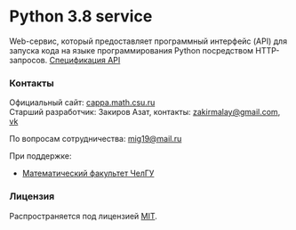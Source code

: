 # Python 3.8 service
Web-сервис, который предоставляет программный интерфейс (API) для запуска кода на языке программирования Python посредством HTTP-запросов. 
[Спецификация API](docs/specification.md)

### Контакты
Официальный сайт: [cappa.math.csu.ru](http://cappa.math.csu.ru/)   
Старший разработчик: Закиров Азат, контакты: zakirmalay@gmail.com, [vk](https://vk.com/60braids) 

По вопросам сотрудничества: mig19@mail.ru

При поддержке:
 * [Математический факультет ЧелГУ](http://math.csu.ru)

### Лицензия
Распространяется под лицензией [MIT](LICENSE).